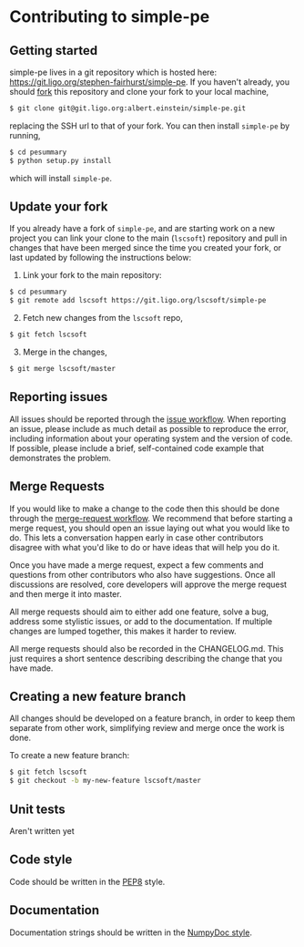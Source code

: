 # Contributing to simple-pe

## Getting started
simple-pe  lives in a git repository which is hosted here:
https://git.ligo.org/stephen-fairhurst/simple-pe. If you haven't already, you should
[fork](https://docs.gitlab.com/ee/gitlab-basics/fork-project.html) this
repository and clone your fork to your local machine, 

```bash
$ git clone git@git.ligo.org:albert.einstein/simple-pe.git
```

replacing the SSH url to that of your fork. You can then install `simple-pe` by
running,

```bash
$ cd pesummary
$ python setup.py install
```

which will install `simple-pe`. 

## Update your fork
If you already have a fork of `simple-pe`, and are starting work on a new
project you can link your clone to the main (`lscsoft`) repository and pull in
changes that have been merged since the time you created your fork, or last
updated by following the instructions below:

1. Link your fork to the main repository:

```bash
$ cd pesummary
$ git remote add lscsoft https://git.ligo.org/lscsoft/simple-pe
```

2. Fetch new changes from the `lscsoft` repo,

```bash
$ git fetch lscsoft
```

3. Merge in the changes,

```bash
$ git merge lscsoft/master
```

## Reporting issues
All issues should be reported through the
[issue workflow](https://docs.gitlab.com/ee/user/project/issues/). When
reporting an issue, please include as much detail as possible to reproduce the
error, including information about your operating system and the version of
code. If possible, please include a brief, self-contained code example that
demonstrates the problem.

## Merge Requests
If you would like to make a change to the code then this should be done through
the [merge-request workflow](https://docs.gitlab.com/ee/user/project/merge_requests/).
We recommend that before starting a merge request, you should open an issue
laying out what you would like to do. This lets a conversation happen early in
case other contributors disagree with what you'd like to do or have ideas
that will help you do it.

Once you have made a merge request, expect a few comments and questions from
other contributors who also have suggestions. Once all discussions are resolved,
core developers will approve the merge request and then merge it into master.

All merge requests should aim to either add one feature, solve a bug, address 
some stylistic issues, or add to the documentation. If multiple changes are
lumped together, this makes it harder to review.

All merge requests should also be recorded in the CHANGELOG.md.
This just requires a short sentence describing describing the change that you
have made.

## Creating a new feature branch
All changes should be developed on a feature branch, in order to keep them
separate from other work, simplifying review and merge once the work is done.

To create a new feature branch:

```bash
$ git fetch lscsoft
$ git checkout -b my-new-feature lscsoft/master
```


## Unit tests
Aren't written yet


## Code style
Code should be written in the [PEP8](https://www.python.org/dev/peps/pep-0008/)
style. 

## Documentation
Documentation strings should be written in the
[NumpyDoc style](https://numpydoc.readthedocs.io/en/latest/).
